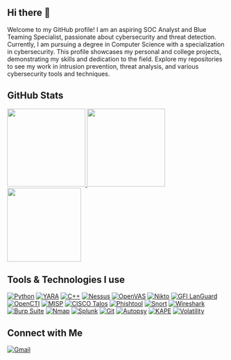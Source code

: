 ## Hi there 👋

Welcome to my GitHub profile! I am an aspiring SOC Analyst and Blue Teaming Specialist, passionate about cybersecurity and threat detection. Currently, I am pursuing a degree in Computer Science with a specialization in cybersecurity. This profile showcases my personal and college projects, demonstrating my skills and dedication to the field. Explore my repositories to see my work in intrusion prevention, threat analysis, and various cybersecurity tools and techniques.  

## GitHub Stats

<a href="https://github.com/Lakshminarayan-p">
  <img height="180em" src="https://github-readme-stats.vercel.app/api?username=Lakshminarayan-p&show_icons=true&theme=radical" />
</a>
<a href="https://github.com/Lakshminarayan-p">
  <img height="180em" src="https://github-readme-stats.vercel.app/api/top-langs/?username=Lakshminarayan-p&layout=compact&theme=radical" />
</a>
</br>
<img height="170em" src="https://github-readme-streak-stats.herokuapp.com/?user=Lakshminarayan-p&theme=radical&hide_border=false" />

## Tools & Technologies I use

<a href="https://www.python.org" target="_blank"><img alt="Python" src="https://img.shields.io/badge/Python-3776AB?logo=python&logoColor=white"></a>
<a href="https://en.wikipedia.org/wiki/YARA" target="_blank"><img alt="YARA" src="https://img.shields.io/badge/YARA-000000?logoColor=white"></a>
<a href="https://en.wikipedia.org/wiki/C%2B%2B" target="_blank"><img alt="C++" src="https://img.shields.io/badge/C++-00599C?logo=c%2B%2B&logoColor=white"></a>
<a href="https://www.tenable.com/products/nessus" target="_blank"><img alt="Nessus" src="https://img.shields.io/badge/Nessus-0052CC?logo=tenable&logoColor=white"></a>
<a href="https://www.openvas.org" target="_blank"><img alt="OpenVAS" src="https://img.shields.io/badge/OpenVAS-008000?logo=openvas&logoColor=white"></a>
<a href="https://cirt.net/Nikto2" target="_blank"><img alt="Nikto" src="https://img.shields.io/badge/Nikto-FF0000?logoColor=white"></a>
<a href="https://www.gfi.com/products-and-solutions/network-security-solutions/lan-guard" target="_blank"><img alt="GFI LanGuard" src="https://img.shields.io/badge/GFI%20LanGuard-FFD700?logo=gfi&logoColor=black"></a>
<a href="https://www.opencti.io" target="_blank"><img alt="OpenCTI" src="https://img.shields.io/badge/OpenCTI-1E90FF?logoColor=white"></a>
<a href="https://www.misp-project.org" target="_blank"><img alt="MISP" src="https://img.shields.io/badge/MISP-FF4500?logo=misp&logoColor=white"></a>
<a href="https://talosintelligence.com" target="_blank"><img alt="CISCO Talos" src="https://img.shields.io/badge/CISCO%20Talos-1BA0D7?logo=cisco&logoColor=white"></a>
<a href="https://phishtool.com" target="_blank"><img alt="Phishtool" src="https://img.shields.io/badge/Phishtool-2F4F4F?logoColor=white"></a>
<a href="https://www.snort.org" target="_blank"><img alt="Snort" src="https://img.shields.io/badge/Snort-FF6347?logo=snort&logoColor=white"></a>
<a href="https://www.wireshark.org" target="_blank"><img alt="Wireshark" src="https://img.shields.io/badge/Wireshark-1679A7?logo=wireshark&logoColor=white"></a>
<a href="https://portswigger.net/burp" target="_blank"><img alt="Burp Suite" src="https://img.shields.io/badge/Burp%20Suite-F20000?logo=burpsuite&logoColor=white"></a>
<a href="https://nmap.org" target="_blank"><img alt="Nmap" src="https://img.shields.io/badge/Nmap-4682B4?logo=nmap&logoColor=white"></a>
<a href="https://www.splunk.com" target="_blank"><img alt="Splunk" src="https://img.shields.io/badge/Splunk-000000?logo=splunk&logoColor=white"></a>
<a href="https://git-scm.com" target="_blank"><img alt="Git" src="https://img.shields.io/badge/Git-F05032?logo=git&logoColor=white"></a>
<a href="https://www.sleuthkit.org/autopsy" target="_blank"><img alt="Autopsy" src="https://img.shields.io/badge/Autopsy-FF4500?logo=autopsy&logoColor=white"></a>
<a href="https://www.kroll.com/en/insights/publications/cyber/kroll-artifact-parser-extractor-kape" target="_blank"><img alt="KAPE" src="https://img.shields.io/badge/KAPE-8B0000?logo=kape&logoColor=white"></a>
<a href="https://www.volatilityfoundation.org" target="_blank"><img alt="Volatility" src="https://img.shields.io/badge/Volatility-708090?logo=volatility&logoColor=white"></a>



## Connect with Me
[![Gmail](https://img.shields.io/badge/Gmail-Email-D14836?logo=gmail&logoColor=white)](mailto:lakshminarayan.work@gmail.com)

